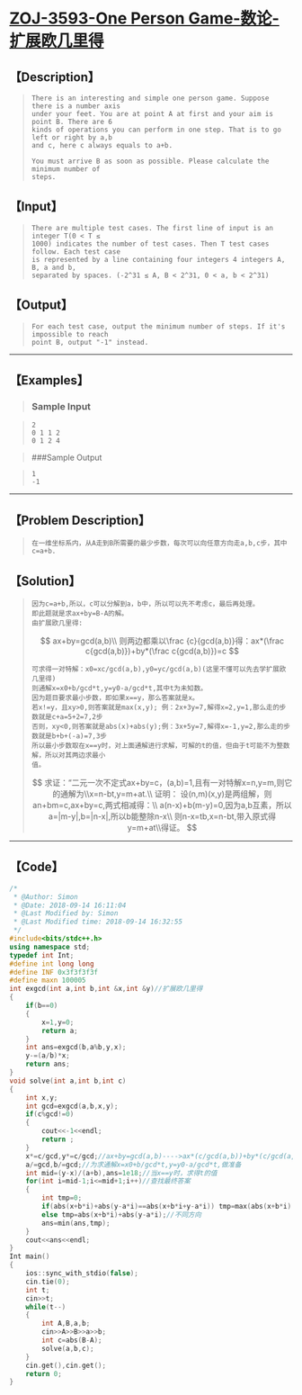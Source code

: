 #  [ZOJ-3593-One Person Game-数论-扩展欧几里得](https://vjudge.net/problem/ZOJ-3593)



## 【Description】

> ```
> There is an interesting and simple one person game. Suppose there is a number axis 
> under your feet. You are at point A at first and your aim is point B. There are 6 
> kinds of operations you can perform in one step. That is to go left or right by a,b 
> and c, here c always equals to a+b.
> 
> You must arrive B as soon as possible. Please calculate the minimum number of 
> steps. 
> ```

## 【Input】

> ```
> There are multiple test cases. The first line of input is an integer T(0 < T ≤ 
> 1000) indicates the number of test cases. Then T test cases follow. Each test case
> is represented by a line containing four integers 4 integers A, B, a and b, 
> separated by spaces. (-2^31 ≤ A, B < 2^31, 0 < a, b < 2^31) 
> ```

## 【Output】

> ```
> For each test case, output the minimum number of steps. If it's impossible to reach 
> point B, output "-1" instead. 
> ```

------



## 【Examples】 

> ### Sample Input

> ```
> 2
> 0 1 1 2
> 0 1 2 4
> ```

> ###Sample Output

> ```
> 1
> -1
> ```

------



## 【Problem Description】

> ```
> 在一维坐标系内，从A走到B所需要的最少步数，每次可以向任意方向走a,b,c步，其中c=a+b.
> ```

## 【Solution】

> ```
> 因为c=a+b,所以，c可以分解到a，b中，所以可以先不考虑c，最后再处理。
> 即此题就是求ax+by=B-A的解。
> 由扩展欧几里得:
> ```
>
> $$
> ax+by=gcd(a,b)\\
> 则两边都乘以\frac {c}{gcd(a,b)}得：ax*(\frac c{gcd(a,b)})+by*(\frac c{gcd(a,b)})=c
> $$
>
> ```
> 可求得一对特解：x0=xc/gcd(a,b),y0=yc/gcd(a,b)(这里不懂可以先去学扩展欧几里得)
> 则通解x=x0+b/gcd*t,y=y0-a/gcd*t,其中t为未知数。
> 因为题目要求最小步数，即如果x==y，那么答案就是x。
> 若x!=y，且xy>0,则答案就是max(x,y); 例：2x+3y=7,解得x=2,y=1,那么走的步数就是c+a=5+2=7,2步
> 否则，xy<0,则答案就是abs(x)+abs(y);例：3x+5y=7,解得x=-1,y=2,那么走的步数就是b+b+(-a)=7,3步
> 所以最小步数取在x==y时，对上面通解进行求解，可解的t的值，但由于t可能不为整数解，所以对其两边求最小
> 值。
> ```
>
> $$
> 求证：“二元一次不定式ax+by=c，(a,b)=1,且有一对特解x=n,y=m,则它的通解为\\x=n-bt,y=m+at.\\
> 证明：
> 	设(n,m)(x,y)是两组解，则an+bm=c,ax+by=c,两式相减得：\\
> 	a(n-x)+b(m-y)=0,因为a,b互素，所以a=|m-y|,b=|n-x|,所以b能整除n-x\\
> 	则n-x=tb,x=n-bt,带入原式得y=m+at\\得证。
> $$
>
>

------



## 【Code】

```c++
/*
 * @Author: Simon 
 * @Date: 2018-09-14 16:11:04 
 * @Last Modified by: Simon
 * @Last Modified time: 2018-09-14 16:32:55
 */
#include<bits/stdc++.h>
using namespace std;
typedef int Int;
#define int long long
#define INF 0x3f3f3f3f
#define maxn 100005
int exgcd(int a,int b,int &x,int &y)//扩展欧几里得
{
    if(b==0)
    {
        x=1,y=0;
        return a;
    }
    int ans=exgcd(b,a%b,y,x);
    y-=(a/b)*x;
    return ans;
}
void solve(int a,int b,int c)
{
    int x,y;
    int gcd=exgcd(a,b,x,y);
    if(c%gcd!=0)
    {
        cout<<-1<<endl;
        return ;
    }
    x*=c/gcd,y*=c/gcd;//ax+by=gcd(a,b)---->ax*(c/gcd(a,b))+by*(c/gcd(a,b))=c,x,y为一个特解
    a/=gcd,b/=gcd;//为求通解x=x0+b/gcd*t,y=y0-a/gcd*t,做准备
    int mid=(y-x)/(a+b),ans=1e18;//当x==y时，求得t的值
    for(int i=mid-1;i<=mid+1;i++)//查找最终答案
    {
        int tmp=0;
        if(abs(x+b*i)+abs(y-a*i)==abs(x+b*i+y-a*i)) tmp=max(abs(x+b*i),abs(y-a*i)); //同方向
        else tmp=abs(x+b*i)+abs(y-a*i);//不同方向
        ans=min(ans,tmp);
    }
    cout<<ans<<endl;
}
Int main()
{
    ios::sync_with_stdio(false);
    cin.tie(0);
    int t;
    cin>>t;
    while(t--)
    {
        int A,B,a,b;
        cin>>A>>B>>a>>b;
        int c=abs(B-A);
        solve(a,b,c);
    }
    cin.get(),cin.get();
    return 0;
}
```
